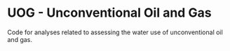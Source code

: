 # UOG - Unconventional Oil and Gas

Code for analyses related to assessing the water use of unconventional oil and gas.
